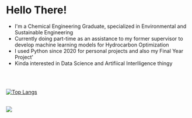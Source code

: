 <h1> Hello There! </h1>

* I'm a Chemical Engineering Graduate, specialized in Environmental and Sustainable Engineering
* Currently doing part-time as an assistance to my former supervisor to develop machine learning models for Hydrocarbon Optimization
* I used Python since 2020 for personal projects and also my Final Year Project'
* Kinda interested in Data Science and Artifiical Interlligence thingy
<br>
<br>

[![Top Langs](https://github-readme-stats.vercel.app/api/top-langs/?username=amaro98)](https://github.com/amaro98/github-readme-stats)<br><br>

<a href="https://visitorbadge.io/status?path=amaro98"><img src="https://api.visitorbadge.io/api/visitors?path=amaro98&label=Visitors Count&countColor=%23263759" /></a>

